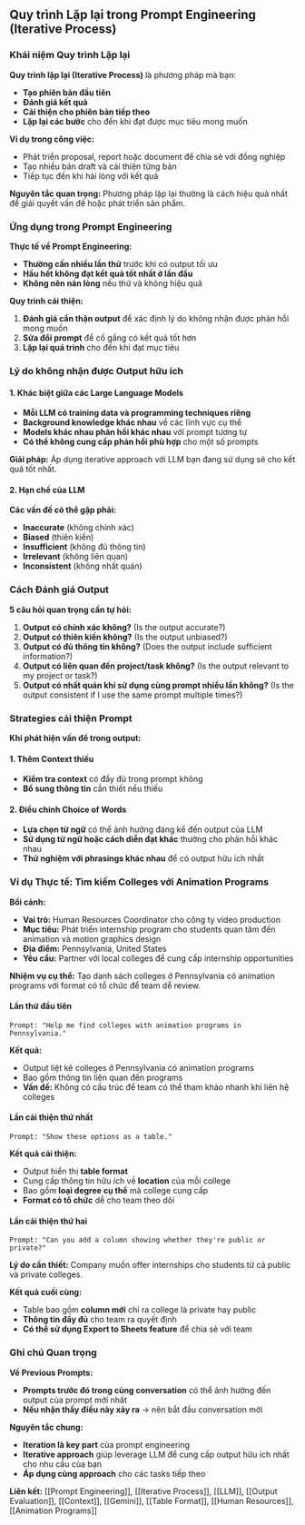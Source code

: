 ## Quy trình Lặp lại trong Prompt Engineering (Iterative Process)

### Khái niệm Quy trình Lặp lại

**Quy trình lặp lại (Iterative Process)** là phương pháp mà bạn:

- **Tạo phiên bản đầu tiên**
- **Đánh giá kết quả**
- **Cải thiện cho phiên bản tiếp theo**
- **Lặp lại các bước** cho đến khi đạt được mục tiêu mong muốn

**Ví dụ trong công việc:**

- Phát triển proposal, report hoặc document để chia sẻ với đồng nghiệp
- Tạo nhiều bản draft và cải thiện từng bản
- Tiếp tục đến khi hài lòng với kết quả

**Nguyên tắc quan trọng:** Phương pháp lặp lại thường là cách hiệu quả nhất để giải quyết vấn đề hoặc phát triển sản phẩm.

### Ứng dụng trong Prompt Engineering

**Thực tế về Prompt Engineering:**

- **Thường cần nhiều lần thử** trước khi có output tối ưu
- **Hầu hết không đạt kết quả tốt nhất ở lần đầu**
- **Không nên nản lòng** nếu thử và không hiệu quả

**Quy trình cải thiện:**

1. **Đánh giá cẩn thận output** để xác định lý do không nhận được phản hồi mong muốn
2. **Sửa đổi prompt** để cố gắng có kết quả tốt hơn
3. **Lặp lại quá trình** cho đến khi đạt mục tiêu

### Lý do không nhận được Output hữu ích

#### 1. Khác biệt giữa các Large Language Models

- **Mỗi LLM có training data và programming techniques riêng**
- **Background knowledge khác nhau** về các lĩnh vực cụ thể
- **Models khác nhau phản hồi khác nhau** với prompt tương tự
- **Có thể không cung cấp phản hồi phù hợp** cho một số prompts

**Giải pháp:** Áp dụng iterative approach với LLM bạn đang sử dụng sẽ cho kết quả tốt nhất.

#### 2. Hạn chế của LLM

**Các vấn đề có thể gặp phải:**

- **Inaccurate** (không chính xác)
- **Biased** (thiên kiến)
- **Insufficient** (không đủ thông tin)
- **Irrelevant** (không liên quan)
- **Inconsistent** (không nhất quán)


### Cách Đánh giá Output

**5 câu hỏi quan trọng cần tự hỏi:**

1. **Output có chính xác không?** (Is the output accurate?)
2. **Output có thiên kiến không?** (Is the output unbiased?)
3. **Output có đủ thông tin không?** (Does the output include sufficient information?)
4. **Output có liên quan đến project/task không?** (Is the output relevant to my project or task?)
5. **Output có nhất quán khi sử dụng cùng prompt nhiều lần không?** (Is the output consistent if I use the same prompt multiple times?)

### Strategies cải thiện Prompt

**Khi phát hiện vấn đề trong output:**

#### 1. Thêm Context thiếu

- **Kiểm tra context** có đầy đủ trong prompt không
- **Bổ sung thông tin** cần thiết nếu thiếu


#### 2. Điều chỉnh Choice of Words

- **Lựa chọn từ ngữ** có thể ảnh hưởng đáng kể đến output của LLM
- **Sử dụng từ ngữ hoặc cách diễn đạt khác** thường cho phản hồi khác nhau
- **Thử nghiệm với phrasings khác nhau** để có output hữu ích nhất


### Ví dụ Thực tế: Tìm kiếm Colleges với Animation Programs

**Bối cảnh:**

- **Vai trò:** Human Resources Coordinator cho công ty video production
- **Mục tiêu:** Phát triển internship program cho students quan tâm đến animation và motion graphics design
- **Địa điểm:** Pennsylvania, United States
- **Yêu cầu:** Partner với local colleges để cung cấp internship opportunities

**Nhiệm vụ cụ thể:** Tạo danh sách colleges ở Pennsylvania có animation programs với format có tổ chức để team dễ review.

#### Lần thử đầu tiên

```
Prompt: "Help me find colleges with animation programs in Pennsylvania."
```

**Kết quả:**

- Output liệt kê colleges ở Pennsylvania có animation programs
- Bao gồm thông tin liên quan đến programs
- **Vấn đề:** Không có cấu trúc để team có thể tham khảo nhanh khi liên hệ colleges


#### Lần cải thiện thứ nhất

```
Prompt: "Show these options as a table."
```

**Kết quả cải thiện:**

- Output hiển thị **table format**
- Cung cấp thông tin hữu ích về **location** của mỗi college
- Bao gồm **loại degree cụ thể** mà college cung cấp
- **Format có tổ chức** dễ cho team theo dõi


#### Lần cải thiện thứ hai

```
Prompt: "Can you add a column showing whether they're public or private?"
```

**Lý do cần thiết:** Company muốn offer internships cho students từ cả public và private colleges.

**Kết quả cuối cùng:**

- Table bao gồm **column mới** chỉ ra college là private hay public
- **Thông tin đầy đủ** cho team ra quyết định
- **Có thể sử dụng Export to Sheets feature** để chia sẻ với team


### Ghi chú Quan trọng

**Về Previous Prompts:**

- **Prompts trước đó trong cùng conversation** có thể ảnh hưởng đến output của prompt mới nhất
- **Nếu nhận thấy điều này xảy ra** → nên bắt đầu conversation mới

**Nguyên tắc chung:**

- **Iteration là key part** của prompt engineering
- **Iterative approach** giúp leverage LLM để cung cấp output hữu ích nhất cho nhu cầu của bạn
- **Áp dụng cùng approach** cho các tasks tiếp theo

**Liên kết:** [[Prompt Engineering]], [[Iterative Process]], [[LLM]], [[Output Evaluation]], [[Context]], [[Gemini]], [[Table Format]], [[Human Resources]], [[Animation Programs]]


